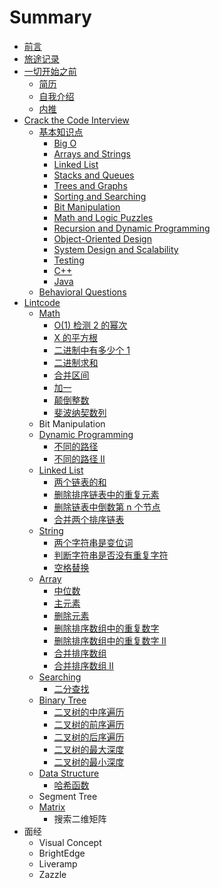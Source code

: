 # Summary

* [前言](README.md)
* [旅途记录](lv_tu_ji_lu.md)
* [一切开始之前](yi_qie_kai_shi_zhi_qian.md)
   * [简历](jian_li.md)
   * [自我介绍](self_intro.md)
   * [内推](nei_tui.md)
* [Crack the Code Interview](crack_the_code_interview.md)
   * [基本知识点](ji_ben_zhi_shi_dian.md)
       * [Big O](big_o.md)
       * [Arrays and Strings](arrays_and_strings.md)
       * [Linked List](linked_list.md)
       * [Stacks and Queues](stacks_and_queues.md)
       * [Trees and Graphs](trees_and_graphs.md)
       * [Sorting and Searching](sorting_and_searching.md)
       * [Bit Manipulation](bit_manipulation.md)
       * [Math and Logic Puzzles](math_and_logic_puzzles.md)
       * [Recursion and Dynamic Programming](recursion_and_dynamic_programming.md)
       * [Object-Oriented Design](object-oriented_design.md)
       * [System Design and Scalability](system_design_and_scalability.md)
       * [Testing](testing.md)
       * [C++](c++.md)
       * [Java](java.md)
   * [Behavioral Questions](behavioral_questions.md)
* [Lintcode](lintcode.md)
   * [Math](math.md)
       * [O(1) 检测 2 的幂次](o1_jian_ce_2_de_mi_ci.md)
       * [X 的平方根](x_de_ping_fang_gen.md)
       * [二进制中有多少个 1](er_jin_zhi_zhong_you_duo_shao_ge_1.md)
       * [二进制求和](er_jin_zhi_qiu_he.md)
       * [合并区间](he_bing_qu_jian.md)
       * [加一](jia_yi.md)
       * [颠倒整数](dian_dao_zheng_shu.md)
       * [斐波纳契数列](fei_bo_na_qi_shu_lie.md)
   * Bit Manipulation
   * [Dynamic Programming](dynamic_programming.md)
       * [不同的路径](bu_tong_de_lu_jing.md)
       * [不同的路径 II](bu_tong_de_lu_jing_ii.md)
   * [Linked List](linked_list_lintcode.md)
       * [两个链表的和](liang_ge_lian_biao_de_he.md)
       * [删除排序链表中的重复元素](shan_chu_pai_xu_lian_biao_zhong_de_zhong_fu_yuan_su.md)
       * [删除链表中倒数第 n 个节点](shan_chu_lian_biao_zhong_dao_shu_di_n_ge_jie_dian.md)
       * [合并两个排序链表](he_bing_liang_ge_pai_xu_lian_biao.md)
   * [String](string.md)
       * [两个字符串是变位词](liang_ge_zi_fu_chuan_shi_bian_wei_ci.md)
       * [判断字符串是否没有重复字符](pan_duan_zi_fu_chuan_shi_fou_mei_you_zhong_fu_zi_fu.md)
       * [空格替换](kong_ge_ti_huan.md)
   * [Array](array.md)
       * [中位数](zhong_wei_shu.md)
       * [主元素](zhu_yuan_su.md)
       * [删除元素](shan_chu_yuan_su.md)
       * [删除排序数组中的重复数字](shan_chu_pai_xu_shu_zu_zhong_de_zhong_fu_shu_zi.md)
       * [删除排序数组中的重复数字 II](shan_chu_pai_xu_shu_zu_zhong_de_zhong_fu_shu_zi_ii.md)
       * [合并排序数组](he_bing_pai_xu_shu_zu.md)
       * [合并排序数组 II](he_bing_pai_xu_shu_zu_ii.md)
   * [Searching](searching.md)
       * [二分查找](er_fen_cha_zhao.md)
   * [Binary Tree](binary_tree.md)
       * [二叉树的中序遍历](er_cha_shu_de_zhong_xu_bian_li.md)
       * [二叉树的前序遍历](er_cha_shu_de_qian_xu_bian_li.md)
       * [二叉树的后序遍历](er_cha_shu_de_hou_xu_bian_li.md)
       * [二叉树的最大深度](er_cha_shu_de_zui_da_shen_du.md)
       * [二叉树的最小深度](er_cha_shu_de_zui_xiao_shen_du.md)
   * [Data Structure](data_structure.md)
       * [哈希函数](ha_xi_han_shu.md)
   * Segment Tree
   * [Matrix](matrix.md)
       * 搜索二维矩阵
* 面经
   * Visual Concept
   * BrightEdge
   * Liveramp
   * Zazzle

